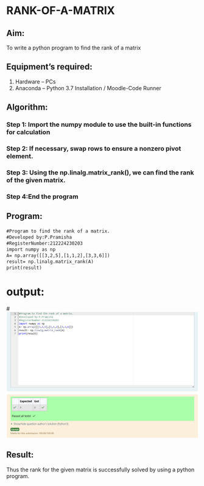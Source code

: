 # RANK-OF-A-MATRIX
## Aim:
To write a python program to find the rank of a matrix
## Equipment’s required:
1. 	Hardware – PCs
2. 	Anaconda – Python 3.7 Installation / Moodle-Code Runner
## Algorithm:
### Step 1: Import the numpy module to use the built-in functions for calculation
### Step 2: If necessary, swap rows to ensure a nonzero pivot element.
### Step 3: Using the np.linalg.matrix_rank(), we can find the rank of the given matrix.
### Step 4:End the program 
## Program:
```
#Program to find the rank of a matrix.
#Developed by:P.Pramisha 
#RegisterNumber:212224230203
import numpy as np
A= np.array([[3,2,5],[1,1,2],[3,3,6]])
result= np.linalg.matrix_rank(A)
print(result)

```
# output:
#![alt text](<Screenshot 2025-03-21 112135.png>) 

## Result:
Thus the rank for the given matrix is successfully solved by  using a python program.

